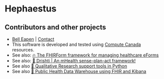 # Hephaestus

## Contributors and other projects

* [Bell Eapen](https://nuchange.ca) |  [Contact](https://nuchange.ca/contact)
* This software is developed and tested using [Compute Canada](http://www.computecanada.ca) resources.
* See also:  [:fire: The FHIRForm framework for managing healthcare eForms](https://github.com/E-Health/fhirform)
* See also: [:eyes: Drishti | An mHealth sense-plan-act framework!](https://github.com/E-Health/drishti)
* See also [:flashlight: Qualitative Research support tools in Python](https://github.com/dermatologist/nlp-qrmine)
* See also [:hospital: Public Health Data Warehouse using FHIR and Kibana](https://github.com/E-Health/phis-dw)


